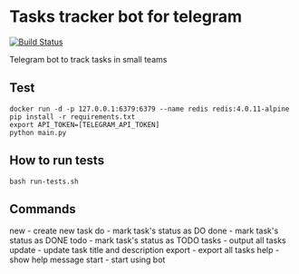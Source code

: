 # Tasks tracker bot for telegram

[![Build Status](https://travis-ci.org/paul-nameless/tasks-tracker-bot.svg?branch=master)](https://travis-ci.org/paul-nameless/tasks-tracker-bot)

Telegram bot to track tasks in small teams

## Test

```
docker run -d -p 127.0.0.1:6379:6379 --name redis redis:4.0.11-alpine
pip install -r requirements.txt
export API_TOKEN=[TELEGRAM_API_TOKEN]
python main.py
```


## How to run tests

```
bash run-tests.sh
```


## Commands

new - create new task
do - mark task's status as DO
done - mark task's status as DONE
todo - mark task's status as TODO
tasks - output all tasks
update - update task title and description
export - export all tasks
help - show help message
start - start using bot
